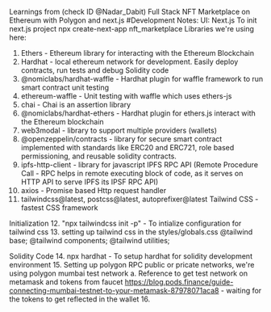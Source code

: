 Learnings from (check ID @Nadar_Dabit) Full Stack NFT Marketplace on Ethereum with Polygon and next.js
#Development Notes:
UI: Next.js 
    To init next.js project npx create-next-app nft_marketplace
Libraries we're using here:
1. Ethers - Ethereum library for interacting with the Ethereum Blockchain
2. Hardhat - local ethereum network for development. Easily deploy contracts, run tests and debug Solidity code
3. @nomiclabs/hardhat-waffle - Hardhat plugin for waffle framework to run smart contract unit testing
4. ethereum-waffle - Unit testing with waffle which uses ethers-js
5. chai - Chai is an assertion library
6. @nomiclabs/hardhat-ethers - Hardhat plugin for ethers.js interact with the Ethereum blockchain
7. web3modal - library to support multiple providers (wallets)
8. @openzeppelin/contracts - library for secure smart contract implemented with standards like ERC20 and ERC721, role based permissioning, and reusable solidity contracts.
9. ipfs-http-client - library for javascript IPFS RPC API (Remote Procedure Call - RPC helps in remote executing block of code, as it serves on HTTP API to serve IPFS its IPSF RPC API)
10. axios - Promise based Http request handler
11. tailwindcss@latest, postcss@latest, autoprefixer@latest Tailwind CSS - fastest CSS framework

Initialization
12. "npx tailwindcss init -p" - To intialize configuration for tailwind css
13. setting up tailwind css in the styles/globals.css
    @tailwind base;
    @tailwind components;
    @tailwind utilities;

Solidity Code
14. npx hardhat - To setup hardhat for solidity development environment
15. Setting up polygon RPC public or pricate networks, we're using polygon mumbai test network
    a. Reference to get test network on metamask and tokens from faucet https://blog.pods.finance/guide-connecting-mumbai-testnet-to-your-metamask-87978071aca8 - waiting for the tokens to get reflected in the wallet
16. 